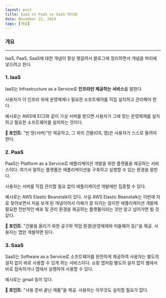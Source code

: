 ```yaml
---
layout: post
title: IaaS vs PaaS vs SaaS 차이점
date: November 21, 2024
tags: [개념]
---
```


### 개요

---

IaaS, PaaS, SaaS에 대한 개념이 항상 헷갈려서 블로그에 정리하면서 개념을 머리에 넣으려고 한다.

### 1. IaaS
IaaS는 Infrastructure as a Service로 **인프라만 제공하는 서비스**를 말한다. 

사용자가 이 인프라 위에 운영체제나 필요한 소프트웨어를 직접 설치하고 관리해야 한다. 

예시로는 AWS에 EC2와 같이 가상 서버를 받으면 사용자가 그에 맞는 운영체제를 설치하고 필요한 소프트웨어를 설치하는 것이다.

**🔑 포인트**: "빈 땅(서버)"만 제공하고, 그 위의 건물(OS, 앱)은 사용자가 스스로 올려야 한다.      

### 2. PaaS
PaaS는 Platform as a Service로 애플리케이션 개발을 위한 플랫폼을 제공하는 서비스이다. 여기서 말하는 플랫폼은 애플리케이션을 구축하고 실행할 수 있는 환경을 말한다. 

사용자는 서버를 직접 관리할 필요 없이 애플리케이션 개발에만 집중할 수 있다. 

예시로는 AWS Elastic Beanstalk이 있다. 사실 AWS Elastic Beanstalk는 이번에 자료 찾아보면서 처음 보게 된 개념이어서 이해가 잘 되지는 않지만 애플리케이션 개발에 필요한 전반적인 배포 및 관리 환경을 제공하는 플랫폼이라는 것만 알고 넘어가면 될 것 같다. 

**🔑 포인트**: "건물을 올리기 위한 공구와 작업 환경(운영체제와 미들웨어 등)"을 제공. 사용자는 앱만 개발하면 된다.



### 3. SaaS
SaaS는 Software as a Service로 소프트웨어를 완전하게 제공하여 사용자는 별도의 설치 없이 바로 사용할 수 있게 하는 서비스이다. 쇼핑 앱처럼 별도의 설치 없이 웹에서 바로 접속하거나 앱에서 실행하여 사용할 수 있다.

예시로는 gmail 등이 있다.

**🔑 포인트**: "사용 준비 끝난 제품"을 제공. 사용자는 아무것도 설치할 필요가 없다.